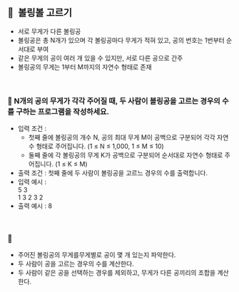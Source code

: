 ## **🧸  볼링볼 고르기**

- 서로 무게가 다른 볼링공
- 볼링공은 총 N개가 있으며 각 볼링공마다 무게가 적혀 있고, 공의 번호는 1번부터 순서대로 부여
- 같은 무게의 공이 여러 개 있을 수 있지만, 서로 다른 공으로 간주
- 볼링공의 무게는 1부터 M까지의 자연수 형태로 존재
<br/>

### **🚪 N개의 공의 무게가 각각 주어질 때, 두 사람이 볼링공을 고르는 경우의 수를 구하는 프로그램을 작성하세요.**

- 입력 조건 :
    - 첫째 줄에 볼링공의 개수 N, 공의 최대 무게 M이 공백으로 구분되어 각각 자연수 형태로 주어집니다. (1 ≤ N ≤ 1,000, 1 ≤ M ≤ 10)
    - 둘째 줄에 각 볼링공의 무게 K가 공백으로 구분되어 순서대로 자연수 형태로 주어집니다. (1 ≤ K ≤ M)
- 출력 조건 : 첫째 줄에 두 사람이 볼링공을 고르느 경우의 수를 출력합니다.
- 입력 예시 : <br/>
    5 3 <br/>
    1 3 2 3 2
- 출력 예시 : 8
<br/>

### 🔑

- 주어진 볼링공의 무게를무게별로 공이 몇 개 있는지 파악한다.
- 두 사람이 공을 고르는 경우의 수를 계산한다.
- 두 사람이 같은 공을 선택하는 경우를 제외하고, 무게가 다른 공끼리의 조합을 계산한다.
